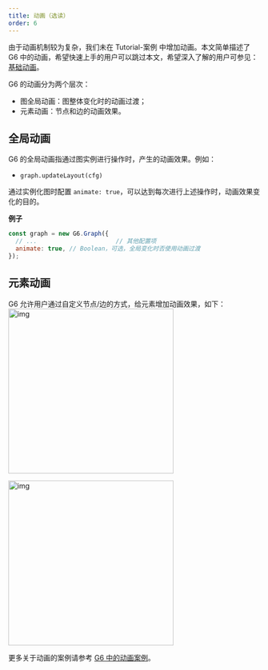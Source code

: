 ```yaml
---
title: 动画（选读）
order: 6
---
```


由于动画机制较为复杂，我们未在 Tutorial-案例 中增加动画。本文简单描述了 G6 中的动画，希望快速上手的用户可以跳过本文，希望深入了解的用户可参见：[基础动画](/zh/docs/manual/middle/animation)。

G6 的动画分为两个层次：

- 图全局动画：图整体变化时的动画过渡；
- 元素动画：节点和边的动画效果。

## 全局动画

G6 的全局动画指通过图实例进行操作时，产生的动画效果。例如：

- `graph.updateLayout(cfg)`

通过实例化图时配置 `animate: true`，可以达到每次进行上述操作时，动画效果变化的目的。

**例子**

```javascript
const graph = new G6.Graph({
  // ...                      // 其他配置项
  animate: true, // Boolean，可选，全局变化时否使用动画过渡
});
```

## 元素动画

G6 允许用户通过自定义节点/边的方式，给元素增加动画效果，如下：<br /> <img src='https://gw.alipayobjects.com/mdn/rms_f8c6a0/afts/img/A*hYJSQaneVmgAAAAAAAAAAABkARQnAQ' width=330  alt='img'/>

<img src='https://gw.alipayobjects.com/mdn/rms_f8c6a0/afts/img/A*-90pSrm4hkUAAAAAAAAAAABkARQnAQ' width=330 alt='img' />

更多关于动画的案例请参考 [G6 中的动画案例](/zh/examples/scatter/node)。
